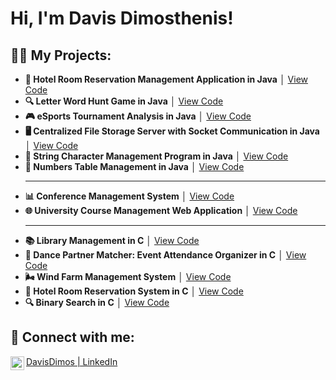 <h1>Hi, I'm Davis Dimosthenis! </h1>

<h2>👨‍💻 My Projects:</h2>

- **🏨 Hotel Room Reservation Management Application in Java** │ [View Code](https://github.com/DavisDimos/Portofolio/tree/e67ca5aec31f959ae504c3a9d9154b46b51e9854/Hotel%20Room%20Reservation%20Management%20Application)
- **🔍 Letter Word Hunt Game in Java** │ [View Code](https://github.com/DavisDimos/Portofolio/tree/e67ca5aec31f959ae504c3a9d9154b46b51e9854/Letter%20Word%20Hunt/Final_Project)
- **🎮 eSports Tournament Analysis in Java** │ [View Code](https://github.com/DavisDimos/Portofolio/tree/e67ca5aec31f959ae504c3a9d9154b46b51e9854/eSports%20Tournament%20Analysis)
- **🖥️ Centralized File Storage Server with Socket Communication in Java** │ [View Code](https://github.com/DavisDimos/Portofolio/tree/e67ca5aec31f959ae504c3a9d9154b46b51e9854/Centralized%20File%20Storage%20Server%20with%20Socket%20Communication/Server)
- **📝 String Character Management Program in Java** │ [View Code](https://github.com/DavisDimos/Portofolio/tree/e67ca5aec31f959ae504c3a9d9154b46b51e9854/String%20Character%20Management%20Program)
- **🔢 Numbers Table Management in Java** │ [View Code](https://github.com/DavisDimos/Portofolio/tree/e67ca5aec31f959ae504c3a9d9154b46b51e9854/%CE%9Canages%20a%20table%20of%20integer%20values%20(NumbersTable))
  - - - - -  - -
- **📊 Conference Management System** │ [View Code](https://github.com/DavisDimos/CONFERENCE_MANAGEMENT/blob/3ff3b53786028829b07e39f64a95a427dc24943d/ReadMe.md)
- **🌐 University Course Management Web Application** │ [View Code](https://github.com/DavisDimos/Portofolio/tree/e67ca5aec31f959ae504c3a9d9154b46b51e9854/String%20Character%20Management%20Program)
  - - - - -  - -
- **📚 Library Management in C** │ [View Code](https://github.com/DavisDimos/Portofolio/blob/c41206ce7ff71858c23bdef6c9f338a3e7d885b0/Library%20management%20in%20C)
- **💃 Dance Partner Matcher: Event Attendance Organizer in C** │ [View Code](https://github.com/DavisDimos/Portofolio/blob/c41206ce7ff71858c23bdef6c9f338a3e7d885b0/Dance%20Partner%20Matcher%3A%20Event%20Attendance%20Organizer)
- **🌬️ Wind Farm Management System** │ [View Code](https://github.com/DavisDimos/Portofolio/blob/5ffd553a7d5e2a074e525299b2ebf55134e33af7/Wind%20Farm%20Management%20System)
- **🏨 Hotel Room Reservation System in C** │ [View Code](https://github.com/DavisDimos/Portofolio/blob/5ffd553a7d5e2a074e525299b2ebf55134e33af7/%CE%97otel%20room%20reservation%20system%20in%20C)
- **🔍 Binary Search in C** │ [View Code](https://github.com/DavisDimos/Portofolio/blob/e67ca5aec31f959ae504c3a9d9154b46b51e9854/Binary%20Search%20in%20C)

<h2> 🤳 Connect with me:</h2>

[<img align="left" alt="LinkedIn" width="22px" src="https://cdn.jsdelivr.net/npm/simple-icons@v3/icons/linkedin.svg" /> DavisDimos | LinkedIn][linkedin]

[linkedin]: www.linkedin.com/in/dimosthenis-davis-02b194254


